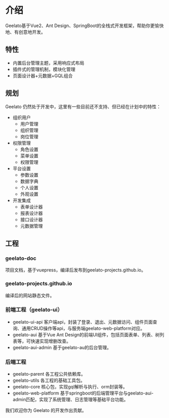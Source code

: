 # 介绍
Geelato基于Vue2、Ant Design、SpringBoot的全栈式开发框架，帮助你更愉快地、有创意地开发。

## 特性
+ 内置后台管理主题，采用响应式布局
+ 插件式的管理机制，模块化管理
+ 页面设计器+元数据+GQL组合


## 规划
Geelato 仍然处于开发中，这里有一些目前还不支持、但已经在计划中的特性：

- 组织用户
  - 用户管理
  - 组织管理
  - 岗位管理
- 权限管理
  - 角色设置
  - 菜单设置
  - 权限管理
- 平台设置
  - 参数设置
  - 数据字典
  - 个人设置
  - 外观设置
- 开发集成
  - 表单设计器
  - 报表设计器
  - 接口设计器
  - 元数据管理

## 工程
### geelato-doc
项目文档，基于vuepress，编译后发布到geelato-projects.github.io。
### geelato-projects.github.io
编译后的网站静态文件。
### 前端工程（geelato-ui）
 - geelato-ui-api
   客户端api，封装了登录、退出、元数据访问、组件页面查询、通用CRUD操作等api，与服务端geelato-web-platform对应。
 - geelato-aui
   基于Vue Ant Design的前端UI组件，包括页面表单、列表、树列表等，可快速实现增删改查。
 - geelato-aui-admin
   基于geelato-au的后台管理。

### 后端工程
 - geelato-parent
   各工程公共依赖库。
 - geelato-utils
   各工程的基础工具包。
 - geelato-core
   核心包，实现gql解析与执行、orm封装等。
 - geelato-web-platform
   基于springboot的后端管理平台与geelato-aui-admin匹配，实现了系统管理、日志管理等基础平台功能。

我们欢迎你为 Geelato 的开发作出贡献。
